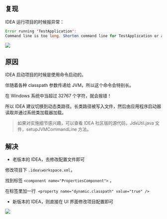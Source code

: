 ## 复现

IDEA 运行项目的时候报异常：

``` Java
Error running 'TestApplication':   
Command line is too long. Shorten command line for TestApplication or also for Spring Boot default configuration?
```

![](
http://blogsource.chenkaikai.com/uploads/2021/06/shortenCommandLine01.png)

## 原因


IDEA 启动项目的时候是使用命令启动的。

伴随着各种 classpath 参数传递给 JVM，所以这个命令会特别长。

在 Windows 系统中当超过 32767 个字符，就会报错！

所以 IDEA 建议切换到动态类路径。长类路径被写入文件，然后由应用程序启动器读取并通过系统类加载器加载。

 > 如果对实施细节感兴趣，可以查看 IDEA 社区版的源代码，JdkUtil.java 文件，setupJVMCommandLine 方法。

## 解决

- 老版本的 IDEA，去修改配置文件即可


修改项目下 `.idea\workspace.xml`，

找到标签 `<component name="PropertiesComponent">` ， 

在标签里加一行  `<property name="dynamic.classpath" value="true" />`

- 新版本的 IDEA，则直接在 UI 界面修改项目配置即可


![](
http://blogsource.chenkaikai.com/uploads/2021/06/shortenCommandLine02.png)
